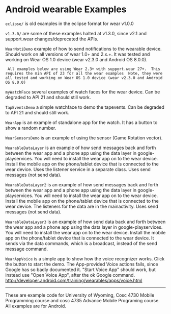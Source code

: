 Android wearable Examples
========

`eclipse/` is old examples in the eclipse format for wear v1.0.0 

`v1.3.0/` are some of these examples halted at v1.3.0, since v2.1 and support.wear changes/deprecated the APIs.

`WearNotiDemo` example of how to send notifications to the wearable device.  Should work on all versions of wear 1.0+ and 2.x.+.  It was tested and working on Wear OS 1.0 device (wear v2.3.0 and Android OS 8.0.0).

` All examples below are using Wear 2.3+ with support.wear 27+.  This requires the min API of 23 for all the wear examples  Note, they were all tested and working on Wear OS 1.0 device (wear v2.3.0 and Android OS 8.0.0)`

`myWatchFace` several examples of watch faces for the wear device. Can be degraded to API 21 and should still work.

`TapEventsDemo` a simple watchface to demo the tapevents.  Can be degraded to API 21 and should still work.


`WearApp` is an example of standalone app for the watch. It has a button to show a random number.  

`WearSensorsDemo` is an example of using the sensor (Game Rotation vector).

`WearableDataLayer` is an example of how send messages back and forth between the wear app and a phone app using the data layer in google-playservices.  You will need to install the wear app on to the wear device.  Install the mobile app on the phone/tablet device that is connected to the wear device.  Uses the listener service in a separate class.  Uses send messages (not send data).

`WearableDataLayer2` is an example of how send messages back and forth between the wear app and a phone app using the data layer in google-playservices.  You will need to install the wear app on to the wear device.  Install the mobile app on the phone/tablet device that is connected to the wear device.  The listeners for the data are in the mainactivity. Uses send messages (not send data).

`WearableDataLayer3` is an example of how send data back and forth between the wear app and a phone app using the data layer in google-playservices.  You will need to install the wear app on to the wear device.  Install the mobile app on the phone/tablet device that is connected to the wear device.  It sends via the data commands, which is a broadcast, instead of the send message command.

`WearAppVoice` is a simple app to show how the voice recognizer works. Click the button to start the demo.   The App-provided Voice actions fails, since Google has so badly documented it.   "Start Voice App" should work, but instead use "Open Voice App", after the ok Google command.  http://developer.android.com/training/wearables/apps/voice.html 


---

These are example code for University of Wyoming, Cosc 4730 Mobile Programming course and cosc 4735 Advance Mobile Programing course. 
All examples are for Android.
